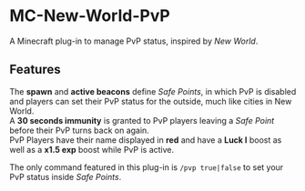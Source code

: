 # MC-New-World-PvP
A Minecraft plug-in to manage PvP status, inspired by *New World*.

## Features
The **spawn** and **active beacons** define *Safe Points*, in which PvP is disabled and players can set their PvP status for the outside, much like cities in New World.  
A **30 seconds immunity** is granted to PvP players leaving a *Safe Point* before their PvP turns back on again.  
PvP Players have their name displayed in **red** and have a **Luck I** boost as well as a **x1.5 exp** boost while PvP is active.

The only command featured in this plug-in is `/pvp true|false` to set your PvP status inside *Safe Points*.
